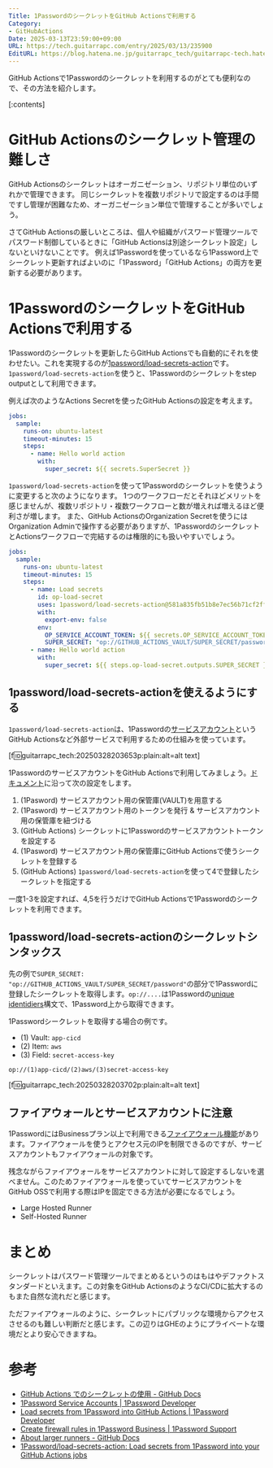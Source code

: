 ```yaml
---
Title: 1PasswordのシークレットをGitHub Actionsで利用する
Category:
- GitHubActions
Date: 2025-03-13T23:59:00+09:00
URL: https://tech.guitarrapc.com/entry/2025/03/13/235900
EditURL: https://blog.hatena.ne.jp/guitarrapc_tech/guitarrapc-tech.hatenablog.com/atom/entry/6802418398338880853
---
```


GitHub Actionsで1Passwordのシークレットを利用するのがとても便利なので、その方法を紹介します。

[:contents]

# GitHub Actionsのシークレット管理の難しさ

GitHub Actionsのシークレットはオーガニゼーション、リポジトリ単位のいずれかで管理できます。
同じシークレットを複数リポジトリで設定するのは手間ですし管理が困難なため、オーガニゼーション単位で管理することが多いでしょう。

さてGitHub Actionsの厳しいところは、個人や組織がパスワード管理ツールでパスワード制御しているときに「GitHub Actionsは別途シークレット設定」しないといけないことです。
例えば1Passwordを使っているなら1Password上でシークレット更新すればよいのに「1Password」「GitHub Actions」の両方を更新する必要があります。

# 1PasswordのシークレットをGitHub Actionsで利用する

1Passwordのシークレットを更新したらGitHub Actionsでも自動的にそれを使わせたい。これを実現するのが[1password/load-secrets-action](https://github.com/1Password/load-secrets-action)です。
`1password/load-secrets-action`を使うと、1Passwordのシークレットをstep outputとして利用できます。

例えば次のようなActions Secretを使ったGitHub Actionsの設定を考えます。

```yaml
jobs:
  sample:
    runs-on: ubuntu-latest
    timeout-minutes: 15
    steps:
      - name: Hello world action
        with:
          super_secret: ${{ secrets.SuperSecret }}
```

`1password/load-secrets-action`を使って1Passwordのシークレットを使うように変更すると次のようになります。
1つのワークフローだとそれほどメリットを感じませんが、複数リポジトリ・複数ワークフローと数が増えれば増えるほど便利さが増します。
また、GitHub ActionsのOrganization Secretを使うにはOrganization Adminで操作する必要がありますが、1PasswordのシークレットとActionsワークフローで完結するのは権限的にも扱いやすいでしょう。

```yaml
jobs:
  sample:
    runs-on: ubuntu-latest
    timeout-minutes: 15
    steps:
      - name: Load secrets
        id: op-load-secret
        uses: 1password/load-secrets-action@581a835fb51b8e7ec56b71cf2ffddd7e68bb25e0 # v2.0.0
        with:
          export-env: false
        env:
          OP_SERVICE_ACCOUNT_TOKEN: ${{ secrets.OP_SERVICE_ACCOUNT_TOKEN }}
          SUPER_SECRET: "op://GITHUB_ACTIONS_VAULT/SUPER_SECRET/password"
      - name: Hello world action
        with:
          super_secret: ${{ steps.op-load-secret.outputs.SUPER_SECRET }}
```

## 1password/load-secrets-actionを使えるようにする

`1password/load-secrets-action`は、1Passwordの[サービスアカウント](https://developer.1password.com/docs/service-accounts/)というGitHub Actionsなど外部サービスで利用するための仕組みを使っています。

[f:id:guitarrapc_tech:20250328203653p:plain:alt=alt text]

1PasswordのサービスアカウントをGitHub Actionsで利用してみましょう。[ドキュメント](https://developer.1password.com/docs/ci-cd/github-actions)に沿って次の設定をします。

1. (1Pasword) サービスアカウント用の保管庫(VAULT)を用意する
2. (1Pasword) サービスアカウント用のトークンを発行 & サービスアカウント用の保管庫を紐づける
3. (GitHub Actions) シークレットに1Passwordのサービスアカウントトークンを設定する
4. (1Pasword) サービスアカウント用の保管庫にGitHub Actionsで使うシークレットを登録する
5. (GitHub Actions) `1password/load-secrets-action`を使って4で登録したシークレットを指定する

一度1-3を設定すれば、4,5を行うだけでGitHub Actionsで1Passwordのシークレットを利用できます。

## 1password/load-secrets-actionのシークレットシンタックス

先の例で`SUPER_SECRET: "op://GITHUB_ACTIONS_VAULT/SUPER_SECRET/password"`の部分で1Passwordに登録したシークレットを取得します。`op://....`は1Passwordの[unique identidiers](https://developer.1password.com/docs/cli/reference/#unique-identifiers-ids)構文で、1Password上から取得できます。

1Passwordシークレットを取得する場合の例です。

* (1) Vault: `app-cicd`
* (2) Item: `aws`
* (3) Field: `secret-access-key`

```
op://(1)app-cicd/(2)aws/(3)secret-access-key
```

[f:id:guitarrapc_tech:20250328203702p:plain:alt=alt text]

## ファイアウォールとサービスアカウントに注意

1PasswordにはBusinessプラン以上で利用できる[ファイアウォール機能](https://support.1password.com/firewall-rules/)があります。ファイアウォールを使うとアクセス元のIPを制限できるのですが、サービスアカウントもファイアウォールの対象です。

残念ながらファイアウォールをサービスアカウントに対して設定するしないを選べません。このためファイアウォールを使っていてサービスアカウントをGitHub OSSで利用する際はIPを固定できる方法が必要になるでしょう。

* Large Hosted Runner
* Self-Hosted Runner

# まとめ

シークレットはパスワード管理ツールでまとめるというのはもはやデファクトスタンダードといえます。この対象をGitHub ActionsのようなCI/CDに拡大するのもまた自然な流れだと感じます。

ただファイアウォールのように、シークレットにパブリックな環境からアクセスさせるのも難しい判断だと感じます。この辺りはGHEのようにプライベートな環境だとより安心できますね。

# 参考

* [GitHub Actions でのシークレットの使用 - GitHub Docs](https://docs.github.com/ja/actions/security-for-github-actions/security-guides/using-secrets-in-github-actions)
* [1Password Service Accounts | 1Password Developer](https://developer.1password.com/docs/service-accounts/)
* [Load secrets from 1Password into GitHub Actions | 1Password Developer](https://developer.1password.com/docs/ci-cd/github-actions)
* [Create firewall rules in 1Password Business | 1Password Support](https://support.1password.com/firewall-rules/)
* [About larger runners - GitHub Docs](https://docs.github.com/en/actions/using-github-hosted-runners/using-larger-runners/about-larger-runners)
* [1Password/load-secrets-action: Load secrets from 1Password into your GitHub Actions jobs](https://github.com/1Password/load-secrets-action)
